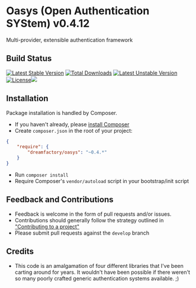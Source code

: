 # Oasys (Open Authentication SYStem) v0.4.12


Multi-provider, extensible authentication framework

## Build Status

[![Latest Stable Version](https://poser.pugx.org/dreamfactory/oasys/v/stable.png)](https://packagist.org/packages/dreamfactory/oasys) [![Total Downloads](https://poser.pugx.org/dreamfactory/oasys/downloads.png)](https://packagist.org/packages/dreamfactory/oasys) [![Latest Unstable Version](https://poser.pugx.org/dreamfactory/oasys/v/unstable.png)](https://packagist.org/packages/dreamfactory/oasys) [![License](https://poser.pugx.org/dreamfactory/oasys/license.png)](https://packagist.org/packages/dreamfactory/oasys)<a href="http://tc.dreamfactory.com:8111/viewType.html?buildTypeId=oasys_release&guest=1"><img src="http://tc.dreamfactory.com:8111/app/rest/builds/buildType:(id:oasys_release)/statusIcon"/></a>

## Installation

Package installation is handled by Composer.

* If you haven't already, please [install Composer](http://getcomposer.org/doc/00-intro.md#installation-nix)
* Create `composer.json` in the root of your project:

``` json
{
    "require": {
        "dreamfactory/oasys": "~0.4.*"
    }
}
```

* Run `composer install`
* Require Composer's `vendor/autoload` script in your bootstrap/init script

## Feedback and Contributions

* Feedback is welcome in the form of pull requests and/or issues.
* Contributions should generally follow the strategy outlined in ["Contributing
  to a project"](https://help.github.com/articles/fork-a-repo#contributing-to-a-project)
* Please submit pull requests against the `develop` branch

## Credits

* This code is an amalgamation of four different libraries that I've been carting around for years.  It wouldn't have been possible if there weren't so many poorly crafted
generic authentication systems available. ;)
